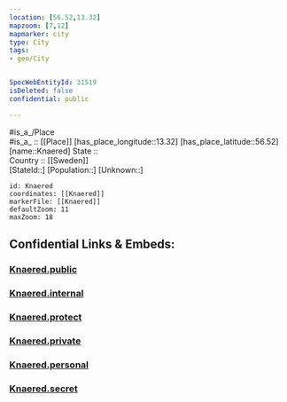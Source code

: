 ```yaml
---
location: [56.52,13.32] 
mapzoom: [7,12] 
mapmarker: city 
type: City
tags:
- geo/City


SpocWebEntityId: 31519
isDeleted: false
confidential: public

---
```

#is_a_/Place  
#is_a_ :: [[Place]] 
[has_place_longitude::13.32] 
[has_place_latitude::56.52] 
[name::Knaered] 
State ::  
Country :: [[Sweden]]  
[StateId::] 
[Population::] 
[Unknown::] 


```leaflet
id: Knaered
coordinates: [[Knaered]] 
markerFile: [[Knaered]] 
defaultZoom: 11 
maxZoom: 18
```


## Confidential Links & Embeds: 

### [Knaered.public](/_public/\Earth\Continent\Europe\Europe~North\Sweden\Provinces~Sweden\Halland\CityKnaered.public.md) 

### [Knaered.internal](/_internal/\Earth\Continent\Europe\Europe~North\Sweden\Provinces~Sweden\Halland\CityKnaered.internal.md) 

### [Knaered.protect](/_protect/\Earth\Continent\Europe\Europe~North\Sweden\Provinces~Sweden\Halland\CityKnaered.protect.md) 

### [Knaered.private](/_private/\Earth\Continent\Europe\Europe~North\Sweden\Provinces~Sweden\Halland\CityKnaered.private.md) 

### [Knaered.personal](/_personal/\Earth\Continent\Europe\Europe~North\Sweden\Provinces~Sweden\Halland\CityKnaered.personal.md) 

### [Knaered.secret](/_secret/\Earth\Continent\Europe\Europe~North\Sweden\Provinces~Sweden\Halland\CityKnaered.secret.md)

